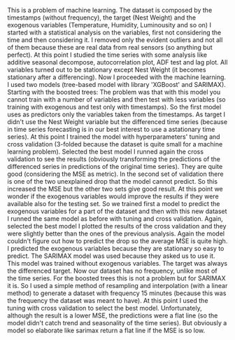 This is a problem of machine learning. 
The dataset is composed by the timestamps (without frequency), the target (Nest Weight) and the exogenous variables (Temperature, Humidity, Luminousity and so on)
I started with a statistical analysis on the variables, first not considering the time and then considering it. I removed only the evident outliers and not all of them because these are real data from real sensors (so anything but perfect). 
At this point I studied the time series with some analysis like additive seasonal decompose, autocorrelation plot, ADF test and lag plot. All variables turned out to be stationary except Nest Weight (it becomes stationary after a differencing).
Now I proceeded with the machine learning. I used two models (tree-based model with library 'XGBoost' and SARIMAX). Starting with the boosted trees:
The problem was that with this model you cannot train with a number of variables and then test with less variables (so training with exogenous and test only with timestamps). So the first model uses as predictors only the variables taken from the timestamps. As target I didn't use the Nest Weight variable but the differenced time series (because in time series forecasting is in our best interest to use a astationary time series). At this point I trained the model with hyperparameters' tuning and cross validation (3-folded because the dataset is quite small for a machine learning problem). Selected the best model I runned again the cross validation to see the results (obviously transforming the predictions of the differenced series in predictions of the original time series). They are quite good (considering the MSE as metric). In the second set of validation there is one of the two unexplained drop that the model cannot predict. So this increased the MSE but the other two sets give good result. 
At this point we wonder if the exogenous variables would improve the results if they were available also for the testing set. So we trained first a model to predict the exogenous variables for a part of the dataset and then with this new dataset I runned the same model as before with tuning and cross validation. Again, selected the best model I plotted the results of the cross validation and they were slightly better than the ones of the previous analysis. Again the model couldn't figure out how to predict the drop so the average MSE is quite high. I predicted the exogenous variables because they are stationary so easy to predict. 
The SARIMAX model was used because they asked us to use it. This model was trained without exogenous variables. The target was always the differenced target. Now our dataset has no frequency, unlike most of the time series. For the boosted trees this is not a problem but for SARIMAX it is. So I used a simple method of resampling and interpolation (with a linear method) to generate a dataset with frequency 15 minutes (because this was the frequency the dataset was meant to have). At this point I used the tuning with cross validation to select the best model. Unfortunately, although the result is a lower MSE, the predictions were a flat line (so the model didn't catch trend and seasonality of the time series). But obviously a model so elaborate like sarimax return a flat line if the MSE is so low.
